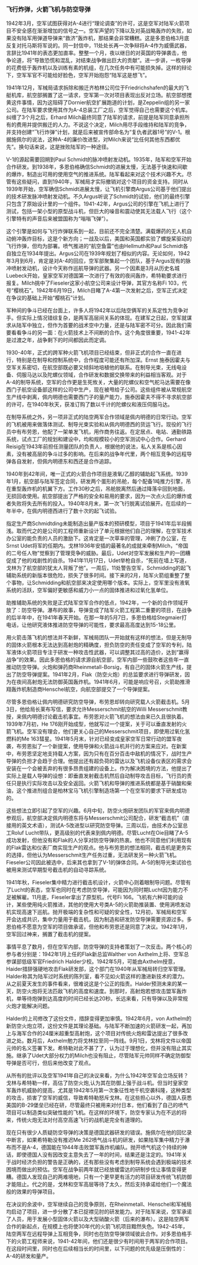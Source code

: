 ### 飞行炸弹，火箭飞机与防空导弹

1942年3月，空军试图获得对A-4进行“理论调查”的许可，这是空军对陆军火箭项目不安全感在渐渐增加的信号之一。空军声望的下降以及对英战略轰炸的失败，如果没有陆军用弹道导弹来“救济”轰炸机，那结果会非常糟糕。这是多恩伯格3月底反复对托马斯将军说的。同一封信中，11处处长再一次争辩将A-4作为威慑武器，言辞比1941年的表态更加直率。整整一个月，夜以继日的对英国的导弹袭击，他争论道，将“导致恐慌和混乱，对结束战争做出巨大的贡献”。进一步讲，一枚导弹的花费低于轰炸机以及训练有素的机组，在几次任务中有可能损失掉。这样的辩论下，空军军官不可能给好脸色，空军开始抱怨“陆军这是想飞”。

1941年12月，军械局请求拆除和搬迁齐柏林公司位于Friedrichshafen的最大的飞艇机库，航空部搁置了这一请求，空军第一次对项目表现出反对立场。航空部想搅黄这件事情，因为这阻碍了Dornier航空扩展跑道的计划，是Zeppelin组的另一家公司。在陆军要求使用其作为A-4总装工厂之后，空军觉得自己也需要这个机库。纠缠了3个月之后，Erhard Milch最终同意了陆军的请求，前提是陆军同意承担所有的费用并提供搬迁的人力。不说这个决定，Milch用尽手段维持和陆军的竞争，并支持创建“飞行炸弹”计划，就是后来被宣传部命名为“复仇者武器1号”的V-1。根据施佩尔的说法，这种A-4的廉价改进型，对Milch来说“比任何其他东西都优先”。换句话来说，这是挫败陆军的一种途径。

V-1的源起需要回朔到Paul Schmidt的脉冲喷射发动机。1935年，陆军和空军开始合作研发。到1938年，多恩伯格确信Schmidt的进展太慢，无法基于快速和间歇的爆炸，制造出可用的使用空气的推进系统。陆军看起来对这个技术兴趣不大。尽管有这些疑问，直到1940年，军械局才实际撤销对这个项目的资金支持。同时从1939年开始，空军确信Schmidt进展太慢，让飞机引擎商Argus公司基于他们提出的技术研发脉冲喷射发动机。不久Argus听说了Schmidt的试验，他们的最终引擎只包含了原始设计里的一个组件。1941-42年，Argus公司的引擎在飞机上进行了测试，包括一架小型的原型战斗机，但巨大的噪音和震动使其无法载人飞行（这个引擎特有的声音后来被盟国称为“嗡嗡飞弹”）。

这个引擎是如何与飞行炸弹联系到一起，目前还不完全清楚。满载爆药的无人机自动俯冲轰炸目标，这是个新方向；一战及以后，美国和英国都实验了螺旋桨驱动的飞行炸弹，但均为部署。喷气推进的“航空鱼雷”也由Hellmuth和Paul Schmidt各自独立在1934年提出。Argus公司在1939年规划了相似的内容。无论如何，1942年3月到6月，肯定是对A-4的回应，空军部聚集起一个团队，基于Argus现有的脉冲喷射发动机，设计今天称作巡航导弹的武器。另一个因素是3月从历史名城Luebeck开始，皇家空军对德国第一次进行了有效的夜间轰炸，希特勒要求进行报复。Milch挑中了Fieseler这家小航空公司来设计导弹，其官方名称Fi 103，代号“樱桃石”。1942年6月19日，Milch目睹了A-4第一次发射之后，空军正式决定在争议的基础上开始“樱桃石”计划。

军种间的争斗已经在台面上，许多人将1942年以后陆空俩军的关系定性为竞争对手。但实际上情况错综复杂，是两军高层间关系的体现。在建军之日起，空军就谋求从陆军中独立，但作为首要的战术空中力量，还是与陆军密不可分。因此我们需要看看争斗的另一面：在火箭技术上不间断的合作。这个角度很重要，1941-42年是过渡之年，战争剩下的时间都因此而定调。

1930-40年，正式的跨军种火箭飞机项目已经结束，但非正式的合作一直在进行，特别是在制导和控制系统中，合作程度可能还有所加深。Ernst 施泰因霍夫与空军关系密切，在航空部既必要又倾斜地培植他的联系。在制导光束，无线电设备、伺服马达以及陀螺仪领域，合作研发和数据交换带来的利益相当客观。对于A-4的制导系统，空军的合作更是生死攸关，大量的陀螺仪和空气舵马达需要在像西门子航空设备部这样的公司中生产，现在被甩给子公司。这些组件被从常规航空生产线中剥离，佩内明德也需要西门子的量产能力，施泰因霍夫不得不寻求航空部的许可，在1940年秋天，获准订购了数以千计的陀螺仪和液压伺服马达。

在制导系统之外，另一项非正式的陆空两军合作领域是佩内明德的日常行动。空军的飞机被用来做落体测试、制导光束实验和从佩内明德西的货运飞行。现役的飞行员中有布劳恩，他配了一架单发飞机，用作商务往返。在定居点、电站、通勤铁路系统，试点工厂的规划和建设中，均和规模较小的空军测试中心合作。Gerhard Reisig在1943年前担任测量团队的负责人，根据他的说法，私人关系是核心因素，没有被高层的争斗过多的影响。在后来的战争年代里，两个相互竞争的远程导弹各自发射，但佩内明德东和西还是合作追踪。

1940年到42年间，唯一正式的火箭合作项目是液氧/乙醇的辅助起飞系统。1939年1月，航空部与陆军签定合同，研发两个蛋形的吊舱，每个配备1吨推力引擎，吊在重型轰炸机的机翼下方。工作30秒之后，吊舱脱离然后通过降落伞回到地面，无损回收使用。航空部提出了严格的安全和易用的要求，因为一次点火后的爆炸或者失败将失去所有的投入。1940年8月末，第一次飞行脱离试验展开。在后续的一年半中，在佩内明德西进行了数十次的起飞试验。


指定生产商Schmidtding未能制造出量产版本的预研模型，项目于1941年后半段搁浅。取而代之的是公司的工程师重新设计了单元根据他们自己的理解，在空军技术办公室的能负责的人员的激励下。这肯定是一次草率的管理，冲刷了办公室，在Srnst Udet将军的任期内。戈林1936年安插的最著名的成就来牵制Milch，“帝国的二号任人物”觉察到了管理竞争的威胁。最后，Udet对空军发展和生产的一团糟促成了他的戏剧性的自杀。1941年11月17日，Udet举枪自杀，“死前在墙上写道，戈林为了航空部的犹太人背叛了他”。一周后，11处警告空军，Schmidding的起飞辅助系统的新版本很危险，损失了很多时间。接下来的2月，陆军火箭组重整了整个事物，让Schmidding和航空部来决定使用哪个版本。实际上，空军里没有液氧系统的活跃，空军偏好更敏感和威力小一点的固体推进和过氧化氢单位。

助推辅助系统的失败是正式陆军空军合作的低点，1942年，一个新的合作领域开放了：防空导弹。瀑布的故事，导弹变成了陆军火箭工程第二重要的项目，在战争的后半年中，在1941年春天开始。在那一年的5月7日，多恩伯格给Stegmaier打电话，让他研究液体推进防空导弹的可能性，要求最高高度达到15-18公里。

用火箭击落飞机的想法并不新鲜，军械局团队一开始就有这样的想法，但是无制导的固体火箭根本无法达到高射炮的精确度，担负防空的责任变成了空军的专利，陆军液体火箭项目专注于研发一种攻击性武器，可以调整其过高的造价，达到“赢得战争”的效果。因此多恩伯格的请求源自航空部，空军内部一些鼓吹者这些年一直推动防空导弹。火炮和弹药商Rheinmetall-Borsig，有自己的固体火箭生产线，提出了防空导弹提案。1941年2月，Flak（防空火炮）的总监要求进行导弹研发，因为在夜间高射炮无法防御英国轰炸机。1941年6月，可能是响应号召，火箭助推滑翔轰炸机制造商Henschel航空，向航空部提交了一个导弹提案。

尽管多恩伯格让佩内明德研究防空导弹，布劳恩却转向研究载人火箭截击机。5月3日，他给局长莱布写信，要求允许Messerschmit航空的Willi Messerschmit教授，来佩内明德讨论截击机事宜。布劳恩对火箭飞机的想法由来已久且很执着。1939年7月初，He 176刚开始成型，他就写过一个提案，关于可以垂直发射的火箭飞机。空军没有理会，他们更关心自己的Messerschmit项目，即使用过氧化氢燃料的Me 163彗星。1941年5月末，针对已经变成皇家空军日常行动的盟军夜袭，布劳恩拟了一个新提案，使用导弹和火箭战斗机并行的方案来应对。在新案中，布劳恩坚定地支持载人方案，因为只有在百分百击中敌机的情况下，战时生产导弹的负担才会趋于合理。他提出还有超负荷的雷达以及飞机设备仪表区的需求会安装在一个会被丢弃的有很多昂贵组建的设备上。作为解决困境的方法，他提出了实际上是载人导弹的设想：即垂直发射截击机然后自动制导攻击目标，飞行员的责任只是执行实际攻击以及安全返回。火箭飞机和导弹的推进系统都是基于硝酸和柴油，这个推进剂组合是柏林宝马飞机引擎制造场第一个在空军的要求下研发成功的。

这些想法立即引起了空军的兴趣。6月中旬，防空火炮研发团队的军官来佩内明德参观后，航空部决定佩内明德东将与Messerschmit公司配合，研发“截击机”（直接用的英文术语），测试A-5改进型以研究防空导弹。三周以后，由技术办公室总工Roluf Lucht带队，更高级别的代表来到佩内明德。尽管Lucht在Oie目睹了A-5成功发射，但他没有和Flak的人分享对防空导弹的热衷。他也不同意他们利用现有的Flak雷达和仪表厂商实现生产的观点。他与布劳恩的想法相同，截击机是更务实的选择，但他认为Messerschmit生产任务过重，无法研发另一种火箭飞机。Fieseler公司因此被选中，后来其也拿到了V-1的弹体合同。A-5的制导光束试验也被用来测试早期型号截击机的自动寻踪系统。

1941年秋，Fieseler集中精力进行截击机设计，火箭中心则着眼制导问题。尽管有了Lucht的表态，空军也同时在考虑防空导弹，可能因为同时期Lucht因为能力不足被解雇。11月底，Fieseler拿出了原型机，代号Fi 166。飞机有六种可能的设计，某些使用纯火箭推进，其他的使用大号类A-5的火箭助推装置、使用涡喷发动机实现高速下巡航。抛开极端的复杂性和可疑的安全性，12月初，军械局和空军开会达成共识，集中力量用于截击机，因为制造和研发防空导弹需要资源过多。多恩伯格不愿意为空军的项目做承诺，但他和布劳恩还是同意了决议。1942年1月，空军回过神来，搁置了截击机的提案。

事情平息了数月，但在空军内部，防空导弹的支持者策划了一次反击。两个核心的参与者分别是：1942年1月上任的Flak新总监Walther von Axthelm上将、空军总参谋部低级军官Friedrich Halder少校。1942年5月，可能由Axthelm授意，Haider措辞强硬地攻击Flak研发部，这个部门在1940年从军械局转归空军管理。Halder称其为陆军过时系统的陈列室，看不见如火箭这样的激进新技术的潜力。从之前夏天发生的事件看来，很难说这是个公正的指责。Halder预测未来的某一天，防空火炮将无法匹敌飞机的高度和速度。到那时，高射炮若想攻击盟军轰炸机，单等待炮弹到达高度的时间已经长达20秒。长远来看，只有导弹以及非常规火炮才能解决问题。

Halder的上司修改了这份文件，措辞变得更加审慎。1942年6月，von Axthelm的新防空火炮立项，这份文件是其理论基础。与陆军不断加速的火箭研发一起，再加上与海军合作的24厘米超重型高射炮，这个项目对传统火炮和雷达提出了很多改进之处。数月后，Axthelm勉力将戈林拉至同一阵线。9月1日，戈林将文件以帝国元帅的名义签署下发。希特勒对此不甚了了，认为过于理想化，但并没有阻止其实施。继承了Udet大部分权力的Milch也没有阻止，尽管陆军元帅同样不确定防御型导弹是否可行，但后来他改变了观点。

从所有的批评以及空军1941年自己的决议来看，为什么1942年空军会立场反转？戈林与希特勒一样，高估了防空火炮,认为其在防御上强于战斗机。但当时皇家空军轰炸机威胁的提高，尤其是1942年5月第一次象征性地千机空袭科隆，这种类型的攻击，损害了空军的威信，导致希特勒怒斥戈林。在这些担心以外，德国人获悉美国的B-29堡垒已经在研，尽管最终只被用来对付日本，他们看到了自己的喷气项目可以制造类似突破性能的飞机。在这样的环境下，防空专家认为在不远的将来，传统火炮无法对付高空高速飞行的战机是完全有道理的。

现在只有很少人质疑防空导弹的决策是德国武器研发的错误。施佩尔在他的回忆录中断言，如果希特勒没有推迟Me 262喷气战斗机的研发，如果陆军集中精力于瀑布而不是A-4，德国能在1944年击败盟军轰炸机编队。抛开喷气机这个持续的神话，即使德国人没有因改变主意失去了一年的时间，结果还是注定的。1941年关于战时经济负担的警告是正确的，还有那些没有考虑到制导系统会遇到极端的技术困境而做出的预估。空军在战争前两年就已经放缓雷达的研制步伐让事情变得更糟。德国人发现自己的两难境地，只有一个更早更有活力的项目研发传统飞机防御才能阻止。代之的是，戈林和空军高层等待了太久，然后支持承诺给他们一个魔法般的效果的导弹项目。

在决议的余波中，空军继续自己的竞争原则，在Rheinmetall、Henschel和军械局均启动了项目，进一步分散了本已捉襟见肘的研发能力。对于陆军来说，空军承诺了人员，用于发展小型固体火箭以及大型硝酸火箭（后来的瀑布）。这是陆空两军合作的新起点，在规模上也将使30年代的火箭飞机项目黯然失色。1942-45年，陆空两军在远程导弹上互相竞争，同时也在防空导弹领域彼此合作。对多恩伯格手下的火箭工程师来说，1941-42年间，他们还是很少有时间用于两军的合作项目。在这段时间里，同时也在后续相当长的时间里，以下问题的优先级是压倒性的：A-4的研发和量产。

